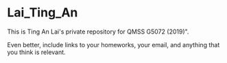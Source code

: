 # Lai_Ting_An

This is Ting An Lai's private repository for QMSS G5072 (2019)". 


Even better, include links to your homeworks, your email, and anything that you think is relevant.
